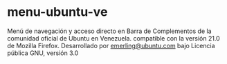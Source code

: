 # menu-ubuntu-ve
Menú de navegación y acceso directo en Barra de Complementos de la comunidad oficial de Ubuntu en Venezuela. compatible con la versión 21.0 de Mozilla Firefox. Desarrollado por emerling@ubuntu.com bajo Licencia pública GNU, versión 3.0
